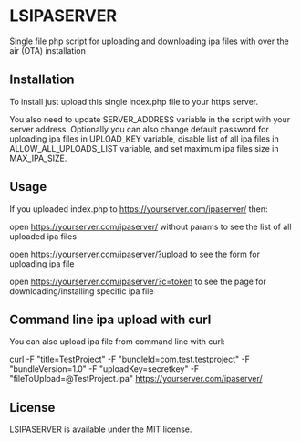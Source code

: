 # LSIPASERVER

Single file php script for uploading and downloading ipa files with over the air (OTA) installation

## Installation

To install just upload this single index.php file to your https server.

You also need to update SERVER_ADDRESS variable in the script with your server address.
Optionally you can also change default password for uploading ipa files in UPLOAD_KEY
variable, disable list of all ipa files in ALLOW_ALL_UPLOADS_LIST variable, and set
maximum ipa files size in MAX_IPA_SIZE.

## Usage

If you uploaded index.php to https://yourserver.com/ipaserver/ then:

open https://yourserver.com/ipaserver/ without params to see the list of all uploaded ipa files

open https://yourserver.com/ipaserver/?upload to see the form for uploading ipa file

open https://yourserver.com/ipaserver/?c=token to see the page for downloading/installing specific ipa file

## Command line ipa upload with curl

You can also upload ipa file from command line with curl:

curl -F "title=TestProject" -F "bundleId=com.test.testproject" -F "bundleVersion=1.0" -F "uploadKey=secretkey" -F "fileToUpload=@TestProject.ipa" https://yourserver.com/ipaserver/

## License

LSIPASERVER is available under the MIT license.
